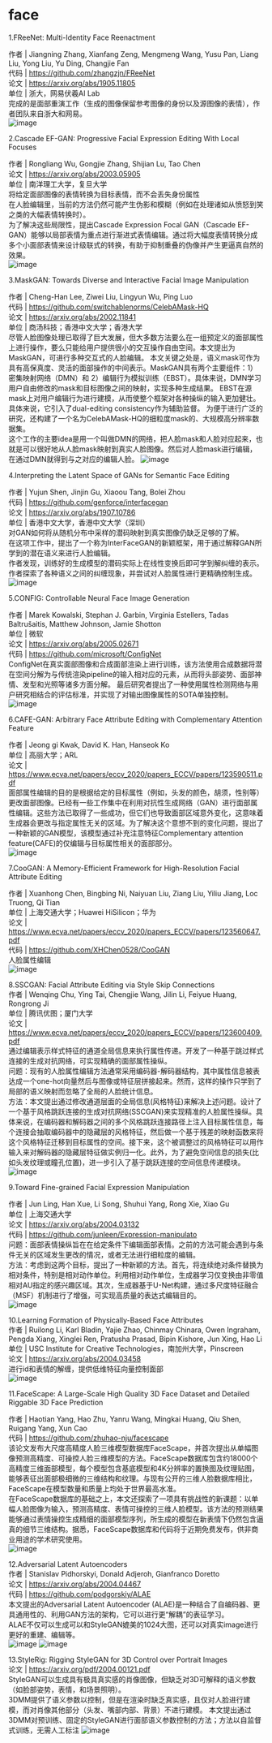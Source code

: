 # face
1.FReeNet: Multi-Identity Face Reenactment  

作者 | Jiangning Zhang, Xianfang Zeng, Mengmeng Wang, Yusu Pan, Liang Liu, Yong Liu, Yu Ding, Changjie Fan  
代码 | https://github.com/zhangzjn/FReeNet  
论文 | https://arxiv.org/abs/1905.11805  
单位 | 浙大，网易伏羲AI Lab  
完成的是面部重演工作（生成的图像保留参考图像的身份以及源图像的表情），作者团队来自浙大和网易。  
![image](https://user-images.githubusercontent.com/36876387/134147325-43bb1b50-4087-4aa1-b7dd-4973b106be1b.png)  

2.Cascade EF-GAN: Progressive Facial Expression Editing With Local Focuses  

作者 | Rongliang Wu, Gongjie Zhang, Shijian Lu, Tao Chen  
论文 | https://arxiv.org/abs/2003.05905  
单位 | 南洋理工大学，复旦大学  
将给定面部图像的表情转换为目标表情，而不会丢失身份属性  
在人脸编辑里，当前的方法仍然可能产生伪影和模糊（例如在处理诸如从愤怒到笑之类的大幅表情转换时）。   
为了解决这些局限性，提出Cascade Expression Focal GAN（Cascade EF-GAN）能够以局部表情为重点进行渐进式表情编辑。通过将大幅度表情转换分成多个小面部表情来设计级联式的转换，有助于抑制重叠的伪像并产生更逼真自然的效果。   
![image](https://user-images.githubusercontent.com/36876387/134147398-055a9553-0656-43ea-84dd-a818088ab529.png)  

3.MaskGAN: Towards Diverse and Interactive Facial Image Manipulation  

作者 | Cheng-Han Lee, Ziwei Liu, Lingyun Wu, Ping Luo  
代码 | https://github.com/switchablenorms/CelebAMask-HQ  
论文 | https://arxiv.org/abs/2002.11841  
单位 | 商汤科技；香港中文大学；香港大学  
尽管人脸图像处理已取得了巨大发展，但大多数方法要么在一组预定义的面部属性上进行操作，要么只能给用户提供很小的交互操作自由空间。本文提出为MaskGAN，可进行多种交互式的人脸编辑。
本文关键之处是，语义mask可作为具有高保真度、灵活的面部操作的中间表示。MaskGAN具有两个主要组件：1）密集映射网络（DMN）和 2）编辑行为模拟训练（EBST）。具体来说，DMN学习用户自由修改的mask和目标图像之间的映射，实现多种生成结果。 EBST在源mask上对用户编辑行为进行建模，从而使整个框架对各种操纵的输入更加健壮。具体来说，它引入了dual-editing consistency作为辅助监督。
为便于进行广泛的研究，还构建了一个名为CelebAMask-HQ的细粒度mask的、大规模高分辨率数据集。  
这个工作的主要idea是用一个叫做DMN的网络，把人脸mask和人脸对应起来，也就是可以很好地从人脸mask映射到真实人脸图像。然后对人脸mask进行编辑，在通过DMN就得到与之对应的编辑人脸。
![image](https://user-images.githubusercontent.com/36876387/134147449-c67b26b2-ba38-4989-a507-5e283fa11d30.png)  

4.Interpreting the Latent Space of GANs for Semantic Face Editing  
  
作者 | Yujun Shen, Jinjin Gu, Xiaoou Tang, Bolei Zhou  
代码 | https://github.com/genforce/interfacegan  
论文 | https://arxiv.org/abs/1907.10786  
单位 | 香港中文大学，香港中文大学（深圳）  
对GAN如何将从随机分布中采样的潜码映射到真实图像仍缺乏足够的了解。  
在这项工作中，提出了一个称为InterFaceGAN的新颖框架，用于通过解释GAN所学到的潜在语义来进行人脸编辑。  
作者发现，训练好的生成模型的潜码实际上在线性变换后即可学到解纠缠的表示。作者探索了各种语义之间的纠缠现象，并尝试对人脸属性进行更精确控制生成。  
![image](https://user-images.githubusercontent.com/36876387/134151971-9bb058d4-20e4-4df7-a863-0f43729e7695.png)  

5.CONFIG: Controllable Neural Face Image Generation  

作者 | Marek Kowalski, Stephan J. Garbin, Virginia Estellers, Tadas Baltrušaitis, Matthew Johnson, Jamie Shotton  
单位 | 微软  
论文 | https://arxiv.org/abs/2005.02671  
代码 | https://github.com/microsoft/ConfigNet  
ConfigNet在真实面部图像和合成面部渲染上进行训练，该方法使用合成数据将潜在空间分解为与传统渲染pipeline的输入相对应的元素，从而将头部姿势、面部神情、发型和光照等诸多方面分解。 最后研究者提出了一种使用属性检测网络与用户研究相结合的评估标准，并实现了对输出图像属性的SOTA单独控制。  
![image](https://user-images.githubusercontent.com/36876387/134148447-02c4f13c-69d0-424c-9fb9-b6c86b67e34b.png)


6.CAFE-GAN: Arbitrary Face Attribute Editing with Complementary Attention Feature  

作者 | Jeong gi Kwak, David K. Han, Hanseok Ko  
单位 | 高丽大学；ARL  
论文 | https://www.ecva.net/papers/eccv_2020/papers_ECCV/papers/123590511.pdf  
面部属性编辑的目的是根据给定的目标属性（例如，头发的颜色，胡须，性别等）更改面部图像。已经有一些工作集中在利用对抗性生成网络（GAN）进行面部属性编辑。这些方法已取得了一些成功，但它们也导致面部区域意外变化，这意味着生成器会更改与指定属性无关的区域。为了解决这个意想不到的变化问题，提出了一种新颖的GAN模型，该模型通过补充注意特征Complementary attention feature(CAFE)的仅编辑与目标属性相关的面部部分。  
![image](https://user-images.githubusercontent.com/36876387/134148468-0ca0704f-1115-4fcd-814f-65a459831c11.png)

7.CooGAN: A Memory-Efficient Framework for High-Resolution Facial Attribute Editing  

作者 | Xuanhong Chen, Bingbing Ni, Naiyuan Liu, Ziang Liu, Yiliu Jiang, Loc Truong, Qi Tian  
单位 | 上海交通大学；Huawei HiSilicon；华为  
论文 | https://www.ecva.net/papers/eccv_2020/papers_ECCV/papers/123560647.pdf  
代码 | https://github.com/XHChen0528/CooGAN  
人脸属性编辑   
![image](https://user-images.githubusercontent.com/36876387/134148493-1bd83d56-5b7b-44b8-95a6-3176f98f7438.png)

8.SSCGAN: Facial Attribute Editing via Style Skip Connections  
作者 | Wenqing Chu, Ying Tai, Chengjie Wang, Jilin Li, Feiyue Huang, Rongrong Ji  
单位 | 腾讯优图；厦门大学  
论文 | https://www.ecva.net/papers/eccv_2020/papers_ECCV/papers/123600409.pdf  
通过编辑表示样式特征的通道全局信息来执行属性传递。开发了一种基于跳过样式连接的生成对抗网络，可实现精确的面部属性操纵。  
问题：现有的人脸属性编辑方法通常采用编码器-解码器结构，其中属性信息被表达成一个one-hot向量然后与图像或特征层拼接起来。然而，这样的操作只学到了局部的语义映射而忽略了全局的人脸统计信息。  
方法：本文提出通过修改通道层面的全局信息(风格特征)来解决上述问题。设计了一个基于风格跳跃连接的生成对抗网络(SSCGAN)来实现精准的人脸属性操纵。具体来说，在编码器和解码器之间的多个风格跳跃连接路径上注入目标属性信息，每个连接会抽取编码器中的隐藏层的风格特征，然后做一个基于残差的映射函数来将这个风格特征迁移到目标属性的空间。接下来，这个被调整过的风格特征可以用作输入来对解码器的隐藏层特征做实例归一化。此外，为了避免空间信息的损失(比如头发纹理或瞳孔位置)，进一步引入了基于跳跃连接的空间信息传递模块。
![image](https://user-images.githubusercontent.com/36876387/134151904-0c132e77-d66d-47cf-9bda-3140e5e25bb1.png)

9.Toward Fine-grained Facial Expression Manipulation  

作者 | Jun Ling, Han Xue, Li Song, Shuhui Yang, Rong Xie, Xiao Gu  
单位 | 上海交通大学  
论文 | https://arxiv.org/abs/2004.03132  
代码 | https://github.com/junleen/Expression-manipulato  
问题：面部表情操纵旨在在给定条件下编辑面部表情。之前的方法可能会遇到与条件无关的区域发生更改的情况，或者无法进行细粒度的编辑。  
方法：考虑到这两个目标，提出了一种新颖的方法。首先，将连续绝对条件替换为相对条件，特别是相对动作单位。利用相对动作单位，生成器学习仅变换由非零值相对AU指定的感兴趣区域。其次，生成器基于U-Net构建，通过多尺度特征融合（MSF）机制进行了增强，可实现高质量的表达式编辑目的。  
![image](https://user-images.githubusercontent.com/36876387/134148597-d5c8b5c4-f6a9-4d3c-98b8-074a9a5e584e.png)  


10.Learning Formation of Physically-Based Face Attributes  
作者 | Ruilong Li, Karl Bladin, Yajie Zhao, Chinmay Chinara, Owen Ingraham, Pengda Xiang, Xinglei Ren, Pratusha Prasad, Bipin Kishore, Jun Xing, Hao Li  
单位 | USC Institute for Creative Technologies，南加州大学，Pinscreen  
论文 | https://arxiv.org/abs/2004.03458  
进行id和表情的解缠，提供低维特征向量控制面部  
![image](https://user-images.githubusercontent.com/36876387/134149516-155cd8e4-05f9-4f77-845e-102e7f4f79ed.png)  


11.FaceScape: A Large-Scale High Quality 3D Face Dataset and Detailed Riggable 3D Face Prediction  

作者 | Haotian Yang, Hao Zhu, Yanru Wang, Mingkai Huang, Qiu Shen, Ruigang Yang, Xun Cao  
代码 | https://github.com/zhuhao-nju/facescape  
该论文发布大尺度高精度人脸三维模型数据库FaceScape，并首次提出从单幅图像预测高精度、可操控人脸三维模型的方法。FaceScape数据库包含约18000个高精度三维面部模型，每个模型包含基底模型和4K分辨率的置换图及纹理贴图，能够表征出面部极细微的三维结构和纹理。与现有公开的三维人脸数据库相比，FaceScape在模型数量和质量上均处于世界最高水准。  
在FaceScape数据库的基础之上，本文还探索了一项具有挑战性的新课题：以单幅人脸图像为输入，预测高精度、表情可操控的三维人脸模型。该方法的预测结果能够通过表情操控生成精细的面部模型序列，所生成的模型在新表情下仍然包含逼真的细节三维结构。据悉，FaceScape数据库和代码将于近期免费发布，供非商业用途的学术研究使用。  
![image](https://user-images.githubusercontent.com/36876387/134149633-8471ab97-e970-4667-93b4-4f70a046143d.png)

12.Adversarial Latent Autoencoders  
作者 | Stanislav Pidhorskyi, Donald Adjeroh, Gianfranco Doretto  
论文 | https://arxiv.org/abs/2004.04467   
代码 | https://github.com/podgorskiy/ALAE  
本文提出的Adversarial Latent Autoencoder (ALAE)是一种结合了自编码器、更具通用性的、利用GAN方法的架构，它可以进行更“解耦”的表征学习。  
ALAE不仅可以生成可以和StyleGAN媲美的1024大图，还可以对真实image进行更好的重建、编辑等。  
![image](https://user-images.githubusercontent.com/36876387/134149666-d1d05e4c-1b3f-4d48-8107-0f0c517a280f.png)
![image](https://user-images.githubusercontent.com/36876387/134149690-cab1bc0c-efc2-4890-9259-b264635f94f0.png)

13.StyleRig: Rigging StyleGAN for 3D Control over Portrait Images  
论文 | https://arxiv.org/pdf/2004.00121.pdf  
StyleGAN可以生成具有极具真实感的肖像图像，但缺乏对3D可解释的语义参数（如脸部姿势，表情，和场景照明）。  
3DMM提供了语义参数以控制，但是在渲染时缺乏真实感，且仅对人脸进行建模，而对肖像其他部分（头发、嘴部内部、背景）不进行建模。
本文提出通过3DMM对预训练、固定的StyleGAN进行面部语义参数控制的方法；方法以自监督式训练，无需人工标注
![image](https://user-images.githubusercontent.com/36876387/134149732-6a4d5bc5-441d-4516-b5b0-b4cecddfb093.png)

